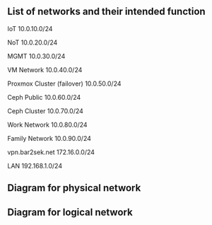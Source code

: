 ## List of networks and their intended function

IoT
10.0.10.0/24

NoT
10.0.20.0/24

MGMT
10.0.30.0/24

VM Network
10.0.40.0/24

Proxmox Cluster (failover)
10.0.50.0/24

Ceph Public
10.0.60.0/24

Ceph Cluster
10.0.70.0/24

Work Network
10.0.80.0/24

Family Network
10.0.90.0/24

vpn.bar2sek.net
172.16.0.0/24

LAN
192.168.1.0/24

## Diagram for physical network

## Diagram for logical network